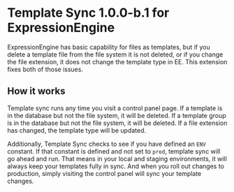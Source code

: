 # Template Sync 1.0.0-b.1 for ExpressionEngine

ExpressionEngine has basic capability for files as templates, but if you delete a template file from the file system it is not deleted, or if you change the file extension, it does not change the template type in EE. This extension fixes both of those issues.

## How it works

Template sync runs any time you visit a control panel page. If a template is in the database but not the file system, it will be deleted. If a template group is in the database but not the file system, it will be deleted. If a file extension has changed, the template type will be updated.

Additionally, Template Sync checks to see if you have defined an `ENV` constant. If that constant is defined and not set to `prod`, template sync will go ahead and run. That means in your local and staging environments, it will always keep your templates fully in sync. And when you roll out changes to production, simply visiting the control panel will sync your template changes.